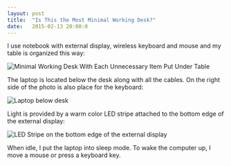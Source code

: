 ```yaml
---
layout: post
title:  "Is This the Most Minimal Working Desk?"
date:   2015-02-13 20:00:0
---
```


I use notebook with external display, wireless keyboard and mouse and my table is organized this way:

![Minimal Working Desk With Each Unnecessary Item Put Under Table]({{site.baseurl}}/images/desk-01.jpg "Minimal Working Desk With Each Unnecessary Item Put Under Table")

The laptop is located below the desk along with all the cables. On the right side of the photo is also place for the keyboard:

![Laptop below desk]({{site.baseurl}}/images/desk-02.jpg "Laptop below desk")

Light is provided by a warm color LED stripe attached to the bottom edge of the external display:

![LED Stripe on the bottom edge of the external display]({{site.baseurl}}/images/desk-03.jpg "LED Stripe on the bottom edge of the external display")

When idle, I put the laptop into sleep mode. To wake the computer up, I move a mouse or press a keyboard key.
